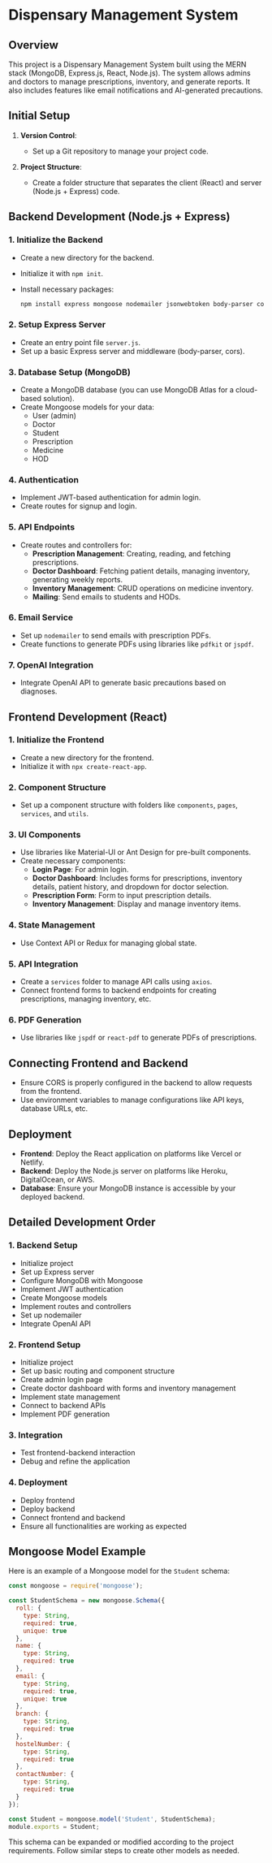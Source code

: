 # Dispensary Management System

## Overview

This project is a Dispensary Management System built using the MERN stack (MongoDB, Express.js, React, Node.js). The system allows admins and doctors to manage prescriptions, inventory, and generate reports. It also includes features like email notifications and AI-generated precautions.

## Initial Setup

1. **Version Control**:
   - Set up a Git repository to manage your project code.

2. **Project Structure**:
   - Create a folder structure that separates the client (React) and server (Node.js + Express) code.

## Backend Development (Node.js + Express)

### 1. Initialize the Backend

- Create a new directory for the backend.
- Initialize it with `npm init`.
- Install necessary packages:

  ```bash
  npm install express mongoose nodemailer jsonwebtoken body-parser cors dotenv openai
  ```

### 2. Setup Express Server

- Create an entry point file `server.js`.
- Set up a basic Express server and middleware (body-parser, cors).

### 3. Database Setup (MongoDB)

- Create a MongoDB database (you can use MongoDB Atlas for a cloud-based solution).
- Create Mongoose models for your data:
  - User (admin)
  - Doctor
  - Student
  - Prescription
  - Medicine
  - HOD

### 4. Authentication

- Implement JWT-based authentication for admin login.
- Create routes for signup and login.

### 5. API Endpoints

- Create routes and controllers for:
  - **Prescription Management**: Creating, reading, and fetching prescriptions.
  - **Doctor Dashboard**: Fetching patient details, managing inventory, generating weekly reports.
  - **Inventory Management**: CRUD operations on medicine inventory.
  - **Mailing**: Send emails to students and HODs.

### 6. Email Service

- Set up `nodemailer` to send emails with prescription PDFs.
- Create functions to generate PDFs using libraries like `pdfkit` or `jspdf`.

### 7. OpenAI Integration

- Integrate OpenAI API to generate basic precautions based on diagnoses.

## Frontend Development (React)

### 1. Initialize the Frontend

- Create a new directory for the frontend.
- Initialize it with `npx create-react-app`.

### 2. Component Structure

- Set up a component structure with folders like `components`, `pages`, `services`, and `utils`.

### 3. UI Components

- Use libraries like Material-UI or Ant Design for pre-built components.
- Create necessary components:
  - **Login Page**: For admin login.
  - **Doctor Dashboard**: Includes forms for prescriptions, inventory details, patient history, and dropdown for doctor selection.
  - **Prescription Form**: Form to input prescription details.
  - **Inventory Management**: Display and manage inventory items.

### 4. State Management

- Use Context API or Redux for managing global state.

### 5. API Integration

- Create a `services` folder to manage API calls using `axios`.
- Connect frontend forms to backend endpoints for creating prescriptions, managing inventory, etc.

### 6. PDF Generation

- Use libraries like `jspdf` or `react-pdf` to generate PDFs of prescriptions.

## Connecting Frontend and Backend

- Ensure CORS is properly configured in the backend to allow requests from the frontend.
- Use environment variables to manage configurations like API keys, database URLs, etc.

## Deployment

- **Frontend**: Deploy the React application on platforms like Vercel or Netlify.
- **Backend**: Deploy the Node.js server on platforms like Heroku, DigitalOcean, or AWS.
- **Database**: Ensure your MongoDB instance is accessible by your deployed backend.

## Detailed Development Order

### 1. Backend Setup

- Initialize project
- Set up Express server
- Configure MongoDB with Mongoose
- Implement JWT authentication
- Create Mongoose models
- Implement routes and controllers
- Set up nodemailer
- Integrate OpenAI API

### 2. Frontend Setup

- Initialize project
- Set up basic routing and component structure
- Create admin login page
- Create doctor dashboard with forms and inventory management
- Implement state management
- Connect to backend APIs
- Implement PDF generation

### 3. Integration

- Test frontend-backend interaction
- Debug and refine the application

### 4. Deployment

- Deploy frontend
- Deploy backend
- Connect frontend and backend
- Ensure all functionalities are working as expected

## Mongoose Model Example

Here is an example of a Mongoose model for the `Student` schema:

```javascript
const mongoose = require('mongoose');

const StudentSchema = new mongoose.Schema({
  roll: {
    type: String,
    required: true,
    unique: true
  },
  name: {
    type: String,
    required: true
  },
  email: {
    type: String,
    required: true,
    unique: true
  },
  branch: {
    type: String,
    required: true
  },
  hostelNumber: {
    type: String,
    required: true
  },
  contactNumber: {
    type: String,
    required: true
  }
});

const Student = mongoose.model('Student', StudentSchema);
module.exports = Student;
```

This schema can be expanded or modified according to the project requirements. Follow similar steps to create other models as needed.